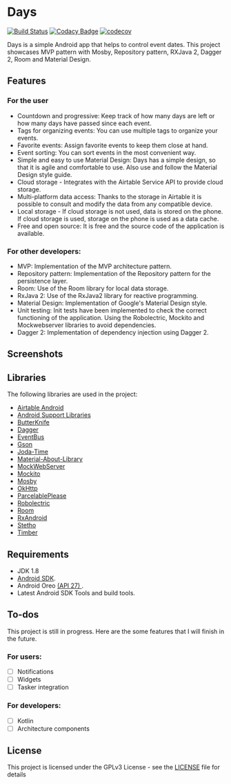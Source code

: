 # Days

[![Build Status](https://travis-ci.org/clloret/days.svg?branch=master)](https://travis-ci.org/clloret/days) [![Codacy Badge](https://api.codacy.com/project/badge/Grade/0373cb4e24b84e77bbb7a62e94e0509e)](https://www.codacy.com/app/clloret/days?utm_source=github.com&amp;utm_medium=referral&amp;utm_content=clloret/days&amp;utm_campaign=Badge_Grade) [![codecov](https://codecov.io/gh/clloret/days/branch/master/graph/badge.svg)](https://codecov.io/gh/clloret/days)

Days is a simple Android app that helps to control event dates.
This project showcases MVP pattern with Mosby, Repository pattern, RXJava 2, Dagger 2, Room and Material Design.

## Features

### For the user
- Countdown and progressive: Keep track of how many days are left or how many days have passed since each event.
- Tags for organizing events: You can use multiple tags to organize your events.
- Favorite events: Assign favorite events to keep them close at hand.
- Event sorting: You can sort events in the most convenient way.
- Simple and easy to use Material Design: Days has a simple design, so that it is agile and comfortable to use. Also use and follow the Material Design style guide.
- Cloud storage - Integrates with the Airtable Service API to provide cloud storage.
- Multi-platform data access: Thanks to the storage in Airtable it is possible to consult and modify the data from any compatible device.
- Local storage - If cloud storage is not used, data is stored on the phone. If cloud storage is used, storage on the phone is used as a data cache.
- Free and open source: It is free and the source code of the application is available.

### For other developers:
- MVP: Implementation of the MVP architecture pattern.
- Repository pattern: Implementation of the Repository pattern for the persistence layer.
- Room: Use of the Room library for local data storage.
- RxJava 2: Use of the RxJava2 library for reactive programming.
- Material Design: Implementation of Google's Material Design style.
- Unit testing: Init tests have been implemented to check the correct functioning of the application. Using the Robolectric, Mockito and Mockwebserver libraries to avoid dependencies.
- Dagger 2: Implementation of dependency injection using Dagger 2.
  
## Screenshots


## Libraries
The following libraries are used in the project:
- [Airtable Android](https://github.com/clloret/airtable.android)
- [Android Support Libraries](https://developer.android.com/topic/libraries/support-library)
- [ButterKnife](https://github.com/JakeWharton/butterknife)
- [Dagger](https://github.com/google/dagger)
- [EventBus](https://github.com/greenrobot/EventBus)
- [Gson](https://github.com/google/gson)
- [Joda-Time](https://github.com/JodaOrg/joda-time)
- [Material-About-Library](https://github.com/daniel-stoneuk/material-about-library)
- [MockWebServer](https://github.com/square/okhttp/tree/master/mockwebserver)
- [Mockito](https://github.com/mockito/mockito)
- [Mosby](https://github.com/sockeqwe/mosby)
- [OkHttp](https://github.com/square/okhttp)
- [ParcelablePlease](https://github.com/sockeqwe/ParcelablePlease)
- [Robolectric](https://github.com/robolectric/robolectric)
- [Room](https://developer.android.com/topic/libraries/architecture/room)
- [RxAndroid](https://github.com/ReactiveX/RxAndroid)
- [Stetho](https://github.com/facebook/stetho)
- [Timber](https://github.com/JakeWharton/timber)

## Requirements

- JDK 1.8
- [Android SDK](http://developer.android.com/sdk/index.html).
- Android Oreo [(API 27) ](http://developer.android.com/tools/revisions/platforms.html).
- Latest Android SDK Tools and build tools.

## To-dos

This project is still in progress. Here are the some features that I will finish in the future.

### For users:
- [ ] Notifications
- [ ] Widgets
- [ ] Tasker integration

### For developers:
- [ ] Kotlin
- [ ] Architecture components

## License

This project is licensed under the GPLv3 License - see the [LICENSE](LICENSE) file for details
